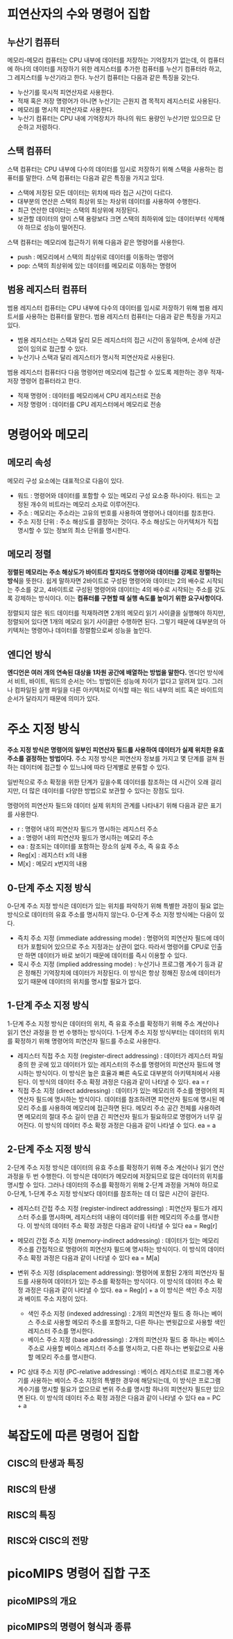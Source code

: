 # 피연산자의 수와 명령어 집합

## 누산기 컴퓨터

메모리-메모리 컴퓨터는 CPU 내부에 데이터를 저장하는 기억장치가 없는데, 이 컴퓨터에 하나의 데이터를 저장하기 위한 레지스터를 추가한 컴퓨터를 누산기 컴퓨터라 하고, 그 레지스터를 누산기라고 한다. 누산기 컴퓨터는 다음과 같은 특징을 갖는다.

- 누산기를 묵시적 피연산자로 사용한다.
- 적재 혹은 저장 명령어가 아니면 누산기는 근원지 겸 목적지 레지스터로 사용된다.
- 메모리를 명시적 피연산자로 사용한다.
- 누산기 컴퓨터는 CPU 내에 기억장치가 하나의 워드 용량인 누산기만 있으므로 단순하고 저렴하다.

## 스택 컴퓨터

스택 컴퓨터는 CPU 내부에 다수의 데이터를 임시로 저장하기 위해 스택을 사용하는 컴퓨터를 말한다. 스택 컴퓨터는 다음과 같은 특징을 가지고 있다.

- 스택에 저장된 모든 데이터는 위치에 따라 접근 시간이 다르다.
- 대부분의 연산은 스택의 최상위 또는 차상위 데이터를 사용하여 수행한다.
- 최근 연산한 데이터는 스택의 최상위에 저장된다.
- 보관할 데이터의 양이 스택 용량보다 크면 스택의 최하위에 있는 데이터부터 삭제해야 하므로 성능이 떨어진다.

스택 컴퓨터는 메모리에 접근하기 위해 다음과 같은 명령어를 사용한다.

- push : 메모리에서 스택의 최상위로 데이터를 이동하는 명령어
- pop: 스택의 최상위에 있는 데이터를 메모리로 이동하는 명령어

## 범용 레지스터 컴퓨터

범용 레지스터 컴퓨터는 CPU 내부에 다수의 데이터를 임시로 저장하기 위해 범용 레지트서를 사용하는 컴퓨터를 말한다. 범용 레지스터 컴퓨터는 다음과 같은 특징을 가지고 있다.

- 범용 레지스터는 스택과 달리 모든 레지스터의 접근 시간이 동일하며, 순서에 상관없이 임의로 접근할 수 있다.
- 누산기나 스택과 달리 레지스터가 명시적 피연산자로 사용된다.

범용 레지스터 컴퓨터다 다음 명령어만 메모리에 접근할 수 있도록 제한하는 경우 적재-저장 명령어 컴퓨터라고 한다.

- 적재 명령어 : 데이터를 메모리에서 CPU 레지스터로 전송
- 저장 명령어 : 데이터를 CPU 레지스터에서 메모리로 전송



# 명령어와 메모리

## 메모리 속성

메모리 구성 요소에는 대표적으로 다음이 있다.

- 워드 : 명령어와 데이터를 포함할 수 있는 메모리 구성 요소중 하나이다. 워드는 고정된 개수의 비트라는 메모리 소자로 이루어진다.
- 주소 : 메모리는 주소라는 고유의 번호를 사용하여 명령어나 데이터를 참조한다.
- 주소 지정 단위 : 주소 해상도를 결정하는 것이다. 주소 해상도는 아키텍처가 직접 명시할 수 있는 정보의 최소 단위를 명시한다.

## 메모리 정렬

 **정렬된 메모리는 주소 해상도가 바이트라 할지라도 명령어와 데이터를 강제로 정렬하는 방식**을 뜻한다. 쉽게 말하자면 2바이트로 구성된 명령어와 데이터는 2의 배수로 시작되는 주소를 갖고, 4바이트로 구성된 명령어와 데이터는 4의 배수로 시작되는 주소를 갖도록 강제하는 방식이다. 이는 **컴퓨터를 구현할 때 실행 속도를 높이기 위한 요구사항이다.** 

정렬되지 않은 워드 데이터를 적재하려면 2개의 메모리 읽기 사이클을 실행해야 하지만, 정렬되어 있다면 1개의 메모리 읽기 사이클만 수행하면 된다. 그렇기 때문에 대부분의 아키텍처는 명령어나 데이터를 정렬함으로써 성능을 높인다.

## 엔디언 방식

**엔디언은 여러 개의 연속된 대상을 1차원 공간에 배열하는 방법을 말한다.** 엔디언 방식에서 비트, 바이트, 워드의 순서는 어느 방법이든 성능에 차이가 없다고 알려져 있다. 그러나 컴파일된 실행 파일을 다른 아키텍처로 이식할 때는 워드 내부의 비트 혹은 바이트의 순서가 달라지기 때문에 의미가 있다.



# 주소 지정 방식

**주소 지정 방식은 명령어의 일부인 피연산자 필드를 사용하여 데이터가 실제 위치한 유효 주소를 결정하는 방법이다.** 주소 지정 방식은 피연산자 정보를 가지고 몇 단계를 걸쳐 원하는 데이터에 접근할 수 있느냐에 따라 단계별로 분류할 수 있다.

일반적으로 주소 확정을 위한 단계가 깊을수록 데이터를 참조하는 데 시간이 오래 걸리지만, 더 많은 데이터를 다양한 방법으로 보관할 수 있다는 장점도 있다.

명령어의 피연산자 필드와 데이터 실제 위치의 관계를 나타내기 위해 다음과 같은 표기를 사용한다.

- r : 명령어 내의 피연산자 필드가 명시하는 레지스터 주소
- a : 명령어 내의 피연산자 필드가 명시하는 메모리 주소
- ea : 참조되는 데이터를 포함하는 장소의 실제 주소, 즉 유효 주소
- Reg[x] : 레지스터 x의 내용
- M[x] : 메모리 x번지의 내용

## 0-단계 주소 지정 방식

0-단계 주소 지정 방식은 데이터가 있는 위치를 파악하기 위해 특별한 과정이 필요 없는 방식으로 데이터의 유효 주소를 명시하지 않는다. 0-단계 주소 지정 방식에는 다음이 있다.

- 즉치 주소 지정 (immediate addressing mode) : 명령어의 피연산자 필드에 데이터가 포함되어 있으므로 주소 지정과는 상관이 없다. 따라서 명령어를 CPU로 인출만 하면 데이터가 바로 보이기 때문에 데이터를 즉시 이용할 수 있다. 
- 묵시 주소 지정 (implied addressing mode) : 누산기나 프로그램 계수기 등과 같은 정해진 기억장치에 데이터가 저장된다. 이 방식은 항상 정해진 장소에 데이터가 있기 때문에 데이터의 위치를 명시할 필요가 없다.

## 1-단계 주소 지정 방식

1-단계 주소 지정 방식은 데이터의 위치, 즉 유효 주소를 확정하기 위해 주소 계산이나 읽기 연산 과정을 한 번 수행하는 방식이다. 1-단계 주소 지정 방식부터는 데이터의 위치를 확정하기 위해 명령어의 피연산자 필드를 주소로 사용한다.

- 레지스터 직접 주소 지정 (register-direct addressing) : 데이터가 레지스터 파일 중의 한 곳에 있고 데이터가 있는 레지스터의 주소를 명령어의 피연산자 필드에 명시하는 방식이다. 이 방식은 높은 효율과 빠른 속도로 대부분의 아키텍처에서 사용된다. 이 방식의 데이터 주소 확정 과정은 다음과 같이 나타낼 수 있다.
  ea = r
- 직접 주소 지정 (direct addressing) : 데이터가 있는 메모리의 주소를 명령어의 피연산자 필드에 명시하는 방식이다. 데이터를 참조하려면 피연산자 필드에 명시된 메모리 주소를 사용하여 메모리에 접근하면 된다. 메모리 주소 공간 전체를 사용하려면 메모리의 절대 주소 길이 만큼 긴 피연산자 필드가 필요하므로 명령어가 너무 길어진다. 이 방식의 데이터 주소 확정 과정은 다음과 같이 나타낼 수 있다.
  ea = a

## 2-단계 주소 지정 방식

2-단계 주소 지정 방식은 데이터의 유효 주소를 확정하기 위해 주소 계산이나 읽기 연산 과정을 두 번 수행한다. 이 방식은 데이터가 메모리에 저장되므로 많은 데이터의 위치를 명시할 수 있다. 그러나 데이터의 주소를 확정하기 위해 2-단계 과정을 거쳐야 하므로 0-단계, 1-단계 주소 지정 방식보다 데이터를 참조하는 데 더 많은 시간이 걸린다.

- 레지스터 간접 주소 지정 (register-indirect addressing) :  피연산자 필드가 레지스터 주소를 명시하며, 레지스터의 내용이 데이터를 위한 메모리의 주소를 명시한다. 이 방식의 데이터 주소 확정 과정은 다음과 같이 나타낼 수 있다
  ea = Reg[r]
- 메모리 간접 주소 지정 (memory-indirect addressing) : 데이터가 있는 메모리 주소를 간접적으로 명령어의 피연산자 필드에 명시하는 방식이다. 이 방식의 데이터 주소 확정 과정은 다음과 같이 나타낼 수 있다
  ea = M[a]
- 변위 주소 지정 (displacement addressing): 명령어에 포함된 2개의 피연산자 필드를 사용하여 데이터가 있는 주소를 확정하는 방식이다. 이 방식의 데이터 주소 확정 과정은 다음과 같이 나타낼 수 있다.
  ea = Reg[r] + a
  이 방식은 색인 주소 지정과 베이트 주소 지정이 있다.
  - 색인 주소 지정 (indexed addressing) : 2개의 피연산자 필드 중 하나는 베이스 주소로 사용할 메모리 주소를 포함하고, 다른 하나는 변윗값으로 사용할 색인 레지스터 주소를 명시한다.
  - 베이스 주소 지정 (base addressing) : 2개의 피연산자 필드 중 하나는 베이스 주소로 사용할 베이스 레지스터 주소를 명시하고, 다른 하나는 변윗값으로 사용할 메모리 주소를 명시한다.

- PC 상대 주소 지정 (PC-relative addressing) : 베이스 레지스터로 프로그램 계수기를 사용하는 베이스 주소 지정의 특별한 경우에 해당되는데, 이 방식은 프로그램 계수기를 명시할 필요가 없으므로 변위 주소를 명시할 하나의 피연산자 필드만 있으면 된다. 이 방식의 데이터 주소 확정 과정은 다음과 같이 나타낼 수 있다
  ea = PC + a



# 복잡도에 따른 명령어 집합

## CISC의 탄생과 특징

## RISC의 탄생

## RISC의 특징

## RISC와 CISC의 전망



# picoMIPS 명령어 집합 구조

## picoMIPS의 개요

## picoMIPS의 명령어 형식과 종류

